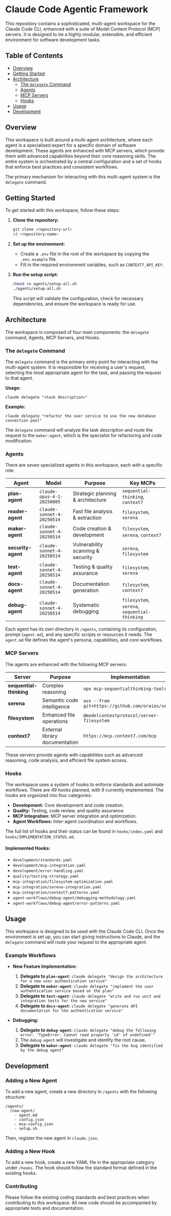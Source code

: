 # Claude Code Agentic Framework

This repository contains a sophisticated, multi-agent workspace for the Claude Code CLI, enhanced with a suite of Model Context Protocol (MCP) servers. It is designed to be a highly modular, extensible, and efficient environment for software development tasks.

## Table of Contents

- [Overview](#overview)
- [Getting Started](#getting-started)
- [Architecture](#architecture)
  - [The `delegate` Command](#the-delegate-command)
  - [Agents](#agents)
  - [MCP Servers](#mcp-servers)
  - [Hooks](#hooks)
- [Usage](#usage)
- [Development](#development)

## Overview

This workspace is built around a multi-agent architecture, where each agent is a specialized expert for a specific domain of software development. These agents are enhanced with MCP servers, which provide them with advanced capabilities beyond their core reasoning skills. The entire system is orchestrated by a central configuration and a set of hooks that enforce best practices and consistent workflows.

The primary mechanism for interacting with this multi-agent system is the `delegate` command.

## Getting Started

To get started with this workspace, follow these steps:

1.  **Clone the repository:**
    ```bash
    git clone <repository-url>
    cd <repository-name>
    ```

2.  **Set up the environment:**
    *   Create a `.env` file in the root of the workspace by copying the `.env.example` file.
    *   Fill in the required environment variables, such as `CONTEXT7_API_KEY`.

3.  **Run the setup script:**
    ```bash
    chmod +x agents/setup-all.sh
    ./agents/setup-all.sh
    ```
    This script will validate the configuration, check for necessary dependencies, and ensure the workspace is ready for use.

## Architecture

The workspace is composed of four main components: the `delegate` command, Agents, MCP Servers, and Hooks.

### The `delegate` Command

The `delegate` command is the primary entry point for interacting with the multi-agent system. It is responsible for receiving a user's request, selecting the most appropriate agent for the task, and passing the request to that agent.

**Usage:**
```
claude delegate "<task description>"
```

**Example:**
```
claude delegate "refactor the user service to use the new database connection pool"
```

The `delegate` command will analyze the task description and route the request to the `maker-agent`, which is the specialist for refactoring and code modification.

### Agents

There are seven specialized agents in this workspace, each with a specific role:

| Agent            | Model                       | Purpose                               | Key MCPs |
| ---------------- | --------------------------- | ------------------------------------- | --- |
| **plan-agent**   | `claude-opus-4-1-20250805`      | Strategic planning & architecture     | `sequential-thinking`, `context7` |
| **reader-agent** | `claude-sonnet-4-20250514` | Fast file analysis & extraction     | `filesystem`, `serena` |
| **maker-agent**  | `claude-sonnet-4-20250514` | Code creation & development         | `filesystem`, `serena`, `context7` |
| **security-agent**|`claude-sonnet-4-20250514` | Vulnerability scanning & security   | `serena`, `filesystem` |
| **test-agent**   | `claude-sonnet-4-20250514` | Testing & quality assurance         | `filesystem`, `serena` |
| **docs-agent**   | `claude-sonnet-4-20250514` | Documentation generation            | `filesystem`, `context7` |
| **debug-agent**  | `claude-sonnet-4-20250514` | Systematic debugging                | `filesystem`, `serena`, `sequential-thinking` |

Each agent has its own directory in `/agents`, containing its configuration, prompt (`agent.md`), and any specific scripts or resources it needs. The `agent.md` file defines the agent's persona, capabilities, and core workflows.

### MCP Servers

The agents are enhanced with the following MCP servers:

| Server                | Purpose                        | Implementation                                      |
| --------------------- | ------------------------------ | --------------------------------------------------- |
| **sequential-thinking**| Complex reasoning              | `npx mcp-sequentialthinking-tools`                    |
| **serena**            | Semantic code intelligence     | `uvx --from git+https://github.com/oraios/serena` |
| **filesystem**        | Enhanced file operations       | `@modelcontextprotocol/server-filesystem`           |
| **context7**          | External library documentation | `https://mcp.context7.com/mcp`                      |

These servers provide agents with capabilities such as advanced reasoning, code analysis, and efficient file system access.

### Hooks

The workspace uses a system of hooks to enforce standards and automate workflows. There are 49 hooks planned, with 9 currently implemented. The hooks are organized into four categories:

*   **Development:** Core development and code creation.
*   **Quality:** Testing, code review, and quality assurance.
*   **MCP Integration:** MCP server integration and optimization.
*   **Agent Workflows:** Inter-agent coordination and workflows.

The full list of hooks and their status can be found in `hooks/index.yaml` and `hooks/IMPLEMENTATION_STATUS.md`.

#### Implemented Hooks:
*   `development/standards.yaml`
*   `development/mcp-integration.yaml`
*   `development/error-handling.yaml`
*   `quality/testing-strategy.yaml`
*   `mcp-integration/filesystem-optimization.yaml`
*   `mcp-integration/serena-integration.yaml`
*   `mcp-integration/context7-patterns.yaml`
*   `agent-workflows/debug-agent/debugging-methodology.yaml`
*   `agent-workflows/debug-agent/error-patterns.yaml`

## Usage

This workspace is designed to be used with the Claude Code CLI. Once the environment is set up, you can start giving instructions to Claude, and the `delegate` command will route your request to the appropriate agent.

### Example Workflows

*   **New Feature Implementation:**
    1.  **Delegate to `plan-agent`**: `claude delegate "design the architecture for a new user authentication service"`
    2.  **Delegate to `maker-agent`**: `claude delegate "implement the user authentication service based on the plan"`
    3.  **Delegate to `test-agent`**: `claude delegate "write and run unit and integration tests for the new service"`
    4.  **Delegate to `docs-agent`**: `claude delegate "generate API documentation for the authentication service"`

*   **Debugging:**
    1.  **Delegate to `debug-agent`**: `claude delegate "debug the following error: 'TypeError: Cannot read property 'id' of undefined'"`
    2.  The `debug-agent` will investigate and identify the root cause.
    3.  **Delegate to `maker-agent`**: `claude delegate "fix the bug identified by the debug agent"`

## Development

### Adding a New Agent

To add a new agent, create a new directory in `/agents` with the following structure:

```
/agents/
  /new-agent/
    - agent.md
    - config.json
    - mcp-config.json
    - setup.sh
```

Then, register the new agent in `claude.json`.

### Adding a New Hook

To add a new hook, create a new YAML file in the appropriate category under `/hooks`. The hook should follow the standard format defined in the existing hooks.

### Contributing

Please follow the existing coding standards and best practices when contributing to this workspace. All new code should be accompanied by appropriate tests and documentation.
